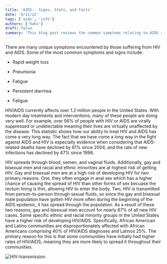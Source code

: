 ```yaml
---
title: 'AIDS-- Signs, Stats, and Facts'
date: '6/11/22'
tags: ['aids', 'info']
authors: ['hahz']
draft: false
summary: 'This blog post reviews the common symptoms relating to AIDS and specific statistics and facts to help enhance your understanding of this syndrome.'
---
```

There are many unique symptoms encountered by those suffering from HIV and AIDS. Some of the most common symptoms and signs include:

-   Rapid weight loss
    
-   Pneumonia
    
-   Fatigue
    
-   Persistent diarrhea
    
-   Fatigue
    

HIV/AIDS currently affects over 1.2 million people in the United States. With modern day treatments and interventions, many of these people are doing very well. For example, over 56% of people with HIV or AIDS are virally suppressed or undetectable meaning their lives are virtually unaffected by the disease. This statistic shows how our ability to treat HIV and AIDS has come a very long way. The fact that we have come a long way in the fight against AIDS and HIV is especially evidence when considering that AIDS-related deaths have declined by 61% since 2004, and the rate of new infections has declined by 47% since 1998.

HIV spreads through blood, semen, and vaginal fluids. Additionally, gay and bisexual men and racial and ethnic minorities are at highest risk of getting HIV. Gay and bisexual men are at a high risk of developing HIV for two primary reasons. One, they often engage in anal sex which has a higher chance of causing the spread of HIV than other forms of sex becuase the rectum lining is thin, allowing HIV to enter the body. Two, HIV is transmitted from person-to-person through sexual fluids, so since the gay and bisexual male population have gotten HIV more often during the beginning of the AIDS epidemic, it has spread through the population. As a result of these two reasons, gay and bisexual men account for nearly 67% of all new HIV cases. Some specific ethnic and racial minority groups in the United States have a higher risk of developing HIV/AIDS. Specifically, African American and Latino communities are disproportionately affected with African Americans comprising 40% of HIV/AIDS diagnoses and Latinos 25%. The primary reason for this is that some communities have initially had higher rates of HIV/AIDS, meaning they are more likely to spread it throughout their communities.

![HIV-transmission](https://npin.cdc.gov/sites/default/files/istock-1169718829.jpg)

